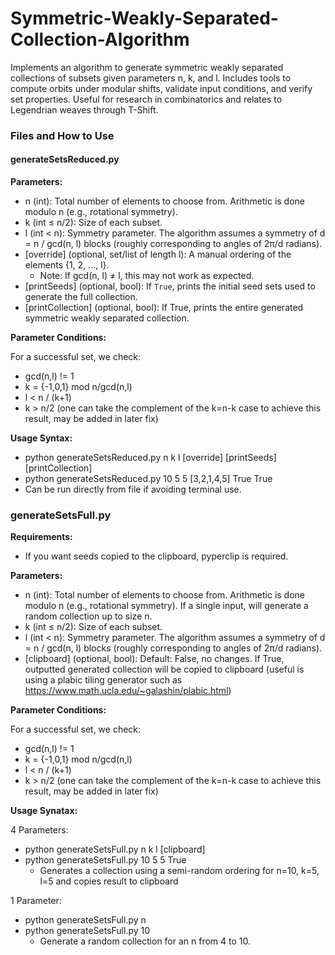# Symmetric-Weakly-Separated-Collection-Algorithm
Implements an algorithm to generate symmetric weakly separated collections of subsets given parameters n, k, and l. Includes tools to compute orbits under modular shifts, validate input conditions, and verify set properties. Useful for research in combinatorics and relates to Legendrian weaves through T-Shift.


### Files and How to Use

#### generateSetsReduced.py

**Parameters:**

- n (int): Total number of elements to choose from. Arithmetic is done modulo n (e.g., rotational symmetry).
- k (int ≤ n/2): Size of each subset.
- l (int < n): Symmetry parameter. The algorithm assumes a symmetry of d = n / gcd(n, l) blocks (roughly corresponding to angles of 2π/d radians).
- [override] (optional, set/list of length l): A manual ordering of the elements {1, 2, ..., l}. 
  - Note: If gcd(n, l) ≠ l, this may not work as expected.
- [printSeeds] (optional, bool): If `True`, prints the initial seed sets used to generate the full collection.
- [printCollection] (optional, bool): If True, prints the entire generated symmetric weakly separated collection.

**Parameter Conditions:**

For a successful set, we check:
- gcd(n,l) != 1
- k = {-1,0,1} mod n/gcd(n,l)
- l < n / (k+1)
- k > n/2 (one can take the complement of the k=n-k case to achieve this result, may be added in later fix)

**Usage Syntax:**

- python generateSetsReduced.py n k l [override] [printSeeds] [printCollection]
- python generateSetsReduced.py 10 5 5 [3,2,1,4,5] True True
- Can be run directly from file if avoiding terminal use.


### generateSetsFull.py

**Requirements:** 
- If you want seeds copied to the clipboard, pyperclip is required.

**Parameters:**
- n (int): Total number of elements to choose from. Arithmetic is done modulo n (e.g., rotational symmetry). If a single input, will generate a random collection up to size n. 
- k (int ≤ n/2): Size of each subset.
- l (int < n): Symmetry parameter. The algorithm assumes a symmetry of d = n / gcd(n, l) blocks (roughly corresponding to angles of 2π/d radians).
- [clipboard] (optional, bool): Default: False, no changes. If True, outputted generated collection will be copied to clipboard (useful is using a plabic tiling generator such as https://www.math.ucla.edu/~galashin/plabic.html)

**Parameter Conditions:**

For a successful set, we check:
- gcd(n,l) != 1
- k = {-1,0,1} mod n/gcd(n,l)
- l < n / (k+1)
- k > n/2 (one can take the complement of the k=n-k case to achieve this result, may be added in later fix)

**Usage Synatax:**

4 Parameters:
- python generateSetsFull.py n k l [clipboard]
- python generateSetsFull.py 10 5 5 True
  - Generates a collection using a semi-random ordering for n=10,   k=5, l=5 and copies result to clipboard

1 Parameter:
- python generateSetsFull.py n
- python generateSetsFull.py 10
  - Generate a random collection for an n from 4 to 10. 

